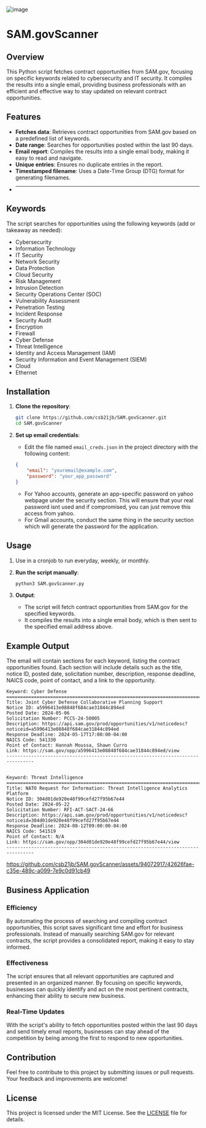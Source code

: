 ![image](https://github.com/csb21jb/SAM.govScanner/assets/94072917/7186d534-d39b-446e-8396-7727747c8054)

# SAM.govScanner

## Overview

This Python script fetches contract opportunities from SAM.gov, focusing on specific keywords related to cybersecurity and IT security. It compiles the results into a single email, providing business professionals with an efficient and effective way to stay updated on relevant contract opportunities.

## Features

- **Fetches data**: Retrieves contract opportunities from SAM.gov based on a predefined list of keywords.
- **Date range**: Searches for opportunities posted within the last 90 days.
- **Email report**: Compiles the results into a single email body, making it easy to read and navigate.
- **Unique entries**: Ensures no duplicate entries in the report.
- **Timestamped filename**: Uses a Date-Time Group (DTG) format for generating filenames.
- ****

## Keywords

The script searches for opportunities using the following keywords (add or takeaway as needed):

- Cybersecurity
- Information Technology
- IT Security
- Network Security
- Data Protection
- Cloud Security
- Risk Management
- Intrusion Detection
- Security Operations Center (SOC)
- Vulnerability Assessment
- Penetration Testing
- Incident Response
- Security Audit
- Encryption
- Firewall
- Cyber Defense
- Threat Intelligence
- Identity and Access Management (IAM)
- Security Information and Event Management (SIEM)
- Cloud
- Ethernet

## Installation

1. **Clone the repository**:
    ```sh
    git clone https://github.com/csb21jb/SAM.govScanner.git
    cd SAM.govScanner
    ```

2. **Set up email credentials**:
    - Edit the file named `email_creds.json` in the project directory with the following content:
    ```json
    {
        "email": "youremail@example.com",
        "password": "your_app_password"
    }
    ```
    - For Yahoo accounts, generate an app-specific password on yahoo webpage under the security section. This will ensure that your real password isnt used and if compromised, you can just remove this access from yahoo.
    - For Gmail accounts, conduct the same thing in the security section which will generate the password for the application.

## Usage

1. Use in a cronjob to run everyday, weekly, or monthly.
   
3. **Run the script manually**: 
    ```sh
    python3 SAM.govScanner.py
    ```

4. **Output**:
    - The script will fetch contract opportunities from SAM.gov for the specified keywords.
    - It compiles the results into a single email body, which is then sent to the specified email address above.

## Example Output

The email will contain sections for each keyword, listing the contract opportunities found. Each section will include details such as the title, notice ID, posted date, solicitation number, description, response deadline, NAICS code, point of contact, and a link to the opportunity.

```
Keyword: Cyber Defense
================================================================================
Title: Joint Cyber Defense Collaborative Planning Support
Notice ID: a5996413e08848f684cae31844c894ed
Posted Date: 2024-05-06
Solicitation Number: PCCS-24-50005
Description: https://api.sam.gov/prod/opportunities/v1/noticedesc?noticeid=a5996413e08848f684cae31844c894ed
Response Deadline: 2024-05-17T17:00:00-04:00
NAICS Code: 541330
Point of Contact: Hannah Moussa, Shawn Curro
Link: https://sam.gov/opp/a5996413e08848f684cae31844c894ed/view
--------------------------------------------------------------------------------


Keyword: Threat Intelligence
================================================================================
Title: NATO Request for Information: Threat Intelligence Analytics Platform
Notice ID: 304d01de920e48f99cefd27f95b67e44
Posted Date: 2024-05-22
Solicitation Number: RFI-ACT-SACT-24-66
Description: https://api.sam.gov/prod/opportunities/v1/noticedesc?noticeid=304d01de920e48f99cefd27f95b67e44
Response Deadline: 2024-08-12T09:00:00-04:00
NAICS Code: 541519
Point of Contact: N/A
Link: https://sam.gov/opp/304d01de920e48f99cefd27f95b67e44/view
--------------------------------------------------------------------------------
```


https://github.com/csb21jb/SAM.govScanner/assets/94072917/42626fae-c35e-489c-a099-7e9c0d91cb49


## Business Application

### Efficiency

By automating the process of searching and compiling contract opportunities, this script saves significant time and effort for business professionals. Instead of manually searching SAM.gov for relevant contracts, the script provides a consolidated report, making it easy to stay informed.

### Effectiveness

The script ensures that all relevant opportunities are captured and presented in an organized manner. By focusing on specific keywords, businesses can quickly identify and act on the most pertinent contracts, enhancing their ability to secure new business.

### Real-Time Updates

With the script's ability to fetch opportunities posted within the last 90 days and send timely email reports, businesses can stay ahead of the competition by being among the first to respond to new opportunities.

## Contribution

Feel free to contribute to this project by submitting issues or pull requests. Your feedback and improvements are welcome!

## License

This project is licensed under the MIT License. See the [LICENSE](LICENSE) file for details.


